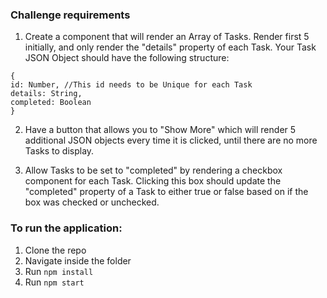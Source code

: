### Challenge requirements

1. Create a component that will render an Array of Tasks. Render first 5 initially, and only render the "details" property of each Task.  Your Task JSON Object should have the following structure:
 ```
 {
 id: Number, //This id needs to be Unique for each Task
 details: String,
 completed: Boolean
 }
 ```
 
2. Have a button that allows you to "Show More" which will render 5 additional JSON objects every time it is clicked, until there are no more Tasks to display.
 
3. Allow Tasks to be set to "completed" by rendering a checkbox component for each Task. Clicking this box should update the "completed" property of a Task to either true or false based on if the box was checked or unchecked.

### To run the application:
1. Clone the repo
1. Navigate inside the folder
1. Run `npm install`
1. Run `npm start`
